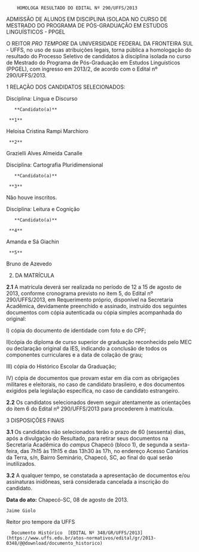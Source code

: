         HOMOLOGA RESULTADO DO EDITAL Nº 290/UFFS/2013  

ADMISSÃO DE ALUNOS EM DISCIPLINA ISOLADA NO CURSO DE MESTRADO DO PROGRAMA DE PÓS-GRADUAÇÃO EM ESTUDOS LINGUÍSTICOS - PPGEL

 O REITOR *PRO TEMPORE* DA UNIVERSIDADE FEDERAL DA FRONTEIRA SUL - UFFS, no uso de suas atribuições legais, torna pública a homologação do resultado do Processo Seletivo de candidatos à disciplina isolada no curso de Mestrado do Programa de Pós-Graduação em Estudos Linguísticos (PPGEL), com ingresso em 2013/2, de acordo com o Edital nº 290/UFFS/2013.

  

 1 RELAÇÃO DOS CANDIDATOS SELECIONADOS:

 Disciplina: Língua e Discurso

       **Candidato(a)**

     **1**

   Heloisa Cristina Rampi Marchioro

     **2**

   Grazielli Alves Almeida Canalle

      

 Disciplina: Cartografia Pluridimensional

       **Candidato(a)**

     **3**

   Não houve inscritos.

      

 Disciplina: Leitura e Cognição

       **Candidato(a)**

     **4**

   Amanda e Sá Giachin

     **5**

   Bruno de Azevedo

      

 2. DA MATRÍCULA

 **2.1** A matrícula deverá ser realizada no período de 12 a 15 de agosto de 2013, conforme cronograma previsto no item 5, do Edital nº 290/UFFS/2013, em Requerimento próprio, disponível na Secretaria Acadêmica, devidamente preenchido e assinado, instruído dos seguintes documentos com cópia autenticada ou cópia simples acompanhada do original:

 I) cópia do documento de identidade com foto e do CPF;

 II)cópia do diploma de curso superior de graduação reconhecido pelo MEC ou declaração original da IES, indicando a conclusão de todos os componentes curriculares e a data de colação de grau;

 III) cópia do Histórico Escolar da Graduação;

 IV) cópia de documentos que provam estar em dia com as obrigações militares e eleitorais, no caso de candidato brasileiro, e dos documentos exigidos pela legislação específica, no caso de candidato estrangeiro.

 **2.2** Os candidatos selecionados devem seguir atentamente as orientações do item 6 do Edital nº 290/UFFS/2013 para procederem à matrícula.

 3 DISPOSIÇÕES FINAIS

 **3.1** Os candidatos não selecionados terão o prazo de 60 (sessenta) dias, após a divulgação do Resultado, para retirar seus documentos na Secretaria Acadêmica do *campus* Chapecó (bloco 1), de segunda a sexta-feira, das 7h15 às 11h15 e das 13h30 às 17h, no endereço Acesso Canários da Terra, s/n, Bairro Seminário, Chapecó, SC, ao final do qual serão inutilizados.

 **3.2** A qualquer tempo, se constatada a apresentação de documentos e/ou assinaturas inidôneas, será considerada cancelada a inscrição do candidato.

  

   **Data do ato:** Chapecó-SC, 08 de agosto de 2013.   
 

    Jaime Giolo   
 Reitor pro tempore da UFFS 

      Documento Histórico  [EDITAL Nº 348/GR/UFFS/2013](https://www.uffs.edu.br/atos-normativos/edital/gr/2013-0348/@@download/documento_historico)     
      